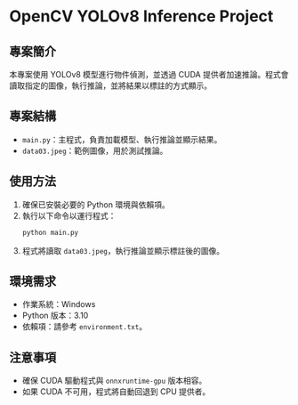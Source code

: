 # OpenCV YOLOv8 Inference Project

## 專案簡介
本專案使用 YOLOv8 模型進行物件偵測，並透過 CUDA 提供者加速推論。程式會讀取指定的圖像，執行推論，並將結果以標註的方式顯示。

## 專案結構
- `main.py`：主程式，負責加載模型、執行推論並顯示結果。
- `data03.jpeg`：範例圖像，用於測試推論。

## 使用方法
1. 確保已安裝必要的 Python 環境與依賴項。
2. 執行以下命令以運行程式：
   ```bash
   python main.py
   ```
3. 程式將讀取 `data03.jpeg`，執行推論並顯示標註後的圖像。

## 環境需求
- 作業系統：Windows
- Python 版本：3.10
- 依賴項：請參考 `environment.txt`。

## 注意事項
- 確保 CUDA 驅動程式與 `onnxruntime-gpu` 版本相容。
- 如果 CUDA 不可用，程式將自動回退到 CPU 提供者。